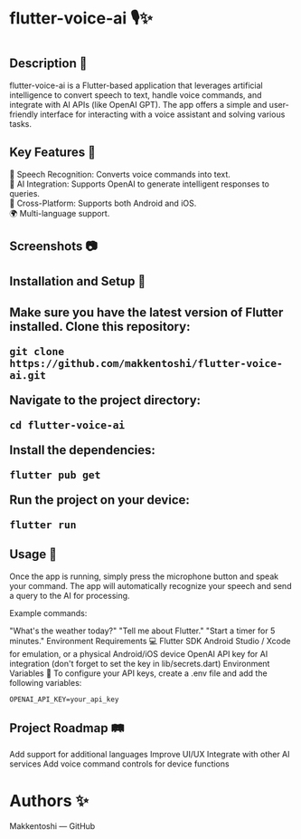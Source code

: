 <h1> flutter-voice-ai 🎙️✨ <h1/>

<h2> Description 📜 </h2>
flutter-voice-ai is a Flutter-based application that leverages artificial intelligence to convert speech to text, handle voice commands, and integrate with AI APIs (like OpenAI GPT). The app offers a simple and user-friendly interface for interacting with a voice assistant and solving various tasks.


<h2> Key Features 🚀 </h2>
🎤 Speech Recognition: Converts voice commands into text. <br>
🧠 AI Integration: Supports OpenAI to generate intelligent responses to queries. <br>
📱 Cross-Platform: Supports both Android and iOS. <br>
🌍 Multi-language support. <br>

<h2> 
Screenshots 📷
</h2>


<h2> Installation and Setup 🔧 <h2/>
Make sure you have the latest version of Flutter installed.
Clone this repository:

```
git clone https://github.com/makkentoshi/flutter-voice-ai.git
```

Navigate to the project directory:

```
cd flutter-voice-ai
```
Install the dependencies:

```
flutter pub get
```
Run the project on your device:

```
flutter run
```
<h2> Usage 🎯 </h2>
Once the app is running, simply press the microphone button and speak your command. The app will automatically recognize your speech and send a query to the AI for processing.

Example commands:

"What's the weather today?"
"Tell me about Flutter."
"Start a timer for 5 minutes."
Environment Requirements 💻
Flutter SDK
Android Studio / Xcode for emulation, or a physical Android/iOS device
OpenAI API key for AI integration (don't forget to set the key in lib/secrets.dart)
Environment Variables 🔑
To configure your API keys, create a .env file and add the following variables:


```
OPENAI_API_KEY=your_api_key
```
<h2> Project Roadmap 🛤️ </h2>
 Add support for additional languages
 Improve UI/UX
 Integrate with other AI services
 Add voice command controls for device functions


<h1> Authors ✨ </h1>
Makkentoshi — GitHub
